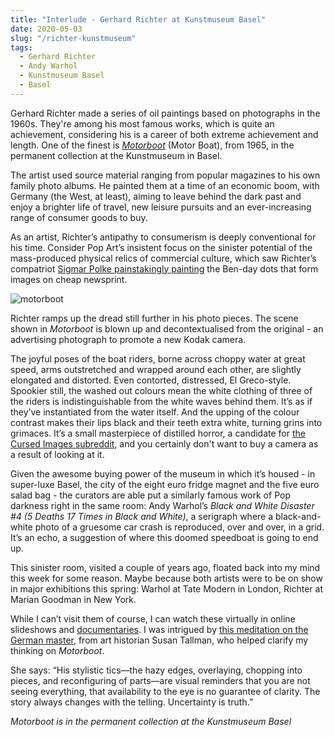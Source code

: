 ```yaml
---
title: "Interlude - Gerhard Richter at Kunstmuseum Basel"
date: 2020-05-03
slug: "/richter-kunstmuseum"
tags:
  - Gerhard Richter
  - Andy Warhol
  - Kunstmuseum Basel
  - Basel
---
```


Gerhard Richter made a series of oil paintings based on photographs in the 1960s. They're among his most famous works, which is quite an achievement, considering his is a career of both extreme achievement and length. One of the finest is *[Motorboot](https://www.kunstmuseumbasel.ch/de/programm/blog/2020/42)* (Motor Boat), from 1965, in the permanent collection at the Kunstmuseum in Basel.

The artist used source material ranging from popular magazines to his own family photo albums. He painted them at a time of an economic boom, with Germany (the West, at least), aiming to leave behind the dark past and enjoy a brighter life of travel, new leisure pursuits and an ever-increasing range of consumer goods to buy.

As an artist, Richter’s antipathy to consumerism is deeply conventional for his time. Consider Pop Art’s insistent focus on the sinister potential of the mass-produced physical relics of commercial culture, which saw Richter’s compatriot [Sigmar Polke painstakingly painting](/laing-levy-gorvy/) the Ben-day dots that form images on cheap newsprint.

![motorboot](/richter-kunstmuseum-1.jpg)

Richter ramps up the dread still further in his photo pieces. The scene shown in *Motorboot* is blown up and decontextualised from the original - an advertising photograph to promote a new Kodak camera.

The joyful poses of the boat riders, borne across choppy water at great speed, arms outstretched and wrapped around each other, are slightly elongated and distorted. Even contorted, distressed, El Greco-style. Spookier still, the washed out colours mean the white clothing of three of the riders is indistinguishable from the white waves behind them. It’s as if they’ve instantiated from the water itself. And the upping of the colour contrast makes their lips black and their teeth extra white, turning grins into grimaces. It’s a small masterpiece of distilled horror, a candidate for [the Cursed Images subreddit](https://www.reddit.com/r/cursedimages/), and you certainly don't want to buy a camera as a result of looking at it.

Given the awesome buying power of the museum in which it’s housed - in super-luxe Basel, the city of the eight euro fridge magnet and the five euro salad bag - the curators are able put a similarly famous work of Pop darkness right in the same room: Andy Warhol’s *Black and White Disaster #4 (5 Deaths 17 Times in Black and White)*, a serigraph where a black-and-white photo of a gruesome car crash is reproduced, over and over, in a grid. It’s an echo, a suggestion of where this doomed speedboat is going to end up.

This sinister room, visited a couple of years ago, floated back into my mind this week for some reason. Maybe because both artists were to be on show in major exhibitions this spring: Warhol at Tate Modern in London, Richter at Marian Goodman in New York.

While I can’t visit them of course, I can watch these virtually in online slideshows and [documentaries](https://www.bbc.co.uk/programmes/p08b08r5). I was intrigued by [this meditation on the German master](https://www.nybooks.com/articles/2020/05/14/gerhard-richter-master-unknowing/), from art historian Susan Tallman, who helped clarify my thinking on *Motorboot*.

She says: “His stylistic tics—the hazy edges, overlaying, chopping into pieces, and reconfiguring of parts—are visual reminders that you are not seeing everything, that availability to the eye is no guarantee of clarity. The story always changes with the telling. Uncertainty is truth.”

*Motorboot is in the permanent collection at the Kunstmuseum Basel*
